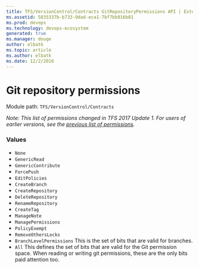 ```yaml
---
title: TFS/VersionControl/Contracts GitRepositoryPermissions API | Extensions for Visual Studio Team Services
ms.assetid: 5835337b-b733-9dad-eca1-7bf7bb916b81
ms.prod: devops
ms.technology: devops-ecosystem
generated: true
ms.manager: douge
author: elbatk
ms.topic: article
ms.author: elbatk
ms.date: 12/2/2016
---
```


# Git repository permissions

Module path: `TFS/VersionControl/Contracts`

*Note: This list of permissions changed in TFS 2017 Update 1. For users of earlier versions, see
the [previous list of permissions](GitRepositoryPermissions-before-2017.md).*

### Values

* `None` 
* `GenericRead` 
* `GenericContribute` 
* `ForcePush`
* `EditPolicies`
* `CreateBranch` 
* `CreateRepository`
* `DeleteRepository`
* `RenameRepository`
* `CreateTag`
* `ManageNote` 
* `ManagePermissions`
* `PolicyExempt` 
* `RemoveOthersLocks`
* `BranchLevelPermissions` This is the set of bits that are valid for branches.  
* `All` This defines the set of bits that are valid for the Git permission space. When reading or writing git permissions, these are the only bits paid attention too.
